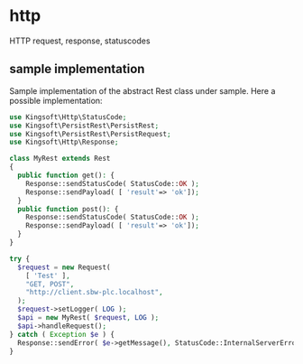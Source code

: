 # http

HTTP request, response, statuscodes

## sample implementation

Sample implementation of the abstract Rest class under sample. Here a possible implementation:

```php
use Kingsoft\Http\StatusCode;
use Kingsoft\PersistRest\PersistRest;
use Kingsoft\PersistRest\PersistRequest;
use Kingsoft\Http\Response;

class MyRest extends Rest
{
  public function get(): {
    Response::sendStatusCode( StatusCode::OK );
    Response::sendPayload( [ 'result'=> 'ok']);
  }
  public function post(): {
    Response::sendStatusCode( StatusCode::OK );
    Response::sendPayload( [ 'result'=> 'ok']);
  }
}

try {
  $request = new Request(
    [ 'Test' ],
    "GET, POST",
    "http://client.sbw-plc.localhost",
  );
  $request->setLogger( LOG );
  $api = new MyRest( $request, LOG );
  $api->handleRequest();
} catch ( Exception $e ) {
  Response::sendError( $e->getMessage(), StatusCode::InternalServerError->value );
}
```
